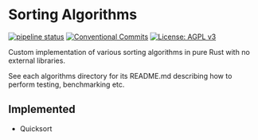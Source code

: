 # Sorting Algorithms
[![pipeline status](https://gitlab.com/DeveloperC/sorting-algorithms/badges/master/pipeline.svg)](https://gitlab.com/DeveloperC/sorting-algorithms/commits/master) [![Conventional Commits](https://img.shields.io/badge/Conventional%20Commits-1.0.0-yellow.svg)](https://conventionalcommits.org) [![License: AGPL v3](https://img.shields.io/badge/License-AGPLv3-blue.svg)](https://www.gnu.org/licenses/agpl-3.0)

Custom implementation of various sorting algorithms in pure Rust with no external libraries.

See each algorithms directory for its README.md describing how to perform testing, benchmarking etc.

## Implemented
- Quicksort
